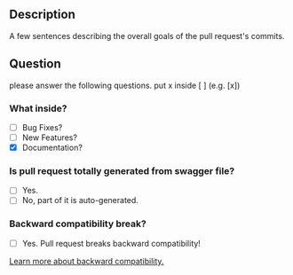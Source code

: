 ## Description

A few sentences describing the overall goals of the pull request's commits.

## Question

please answer the following questions. put x inside [ ] (e.g. [x])

### What inside?

- [ ] Bug Fixes?
- [ ] New Features?
- [x] Documentation?

### Is pull request totally generated from swagger file?

- [ ] Yes.
- [ ] No, part of it is auto-generated.

### Backward compatibility break?

- [ ] Yes. Pull request breaks backward compatibility!

[Learn more about backward compatibility.](BackwardCompatibility.md)
